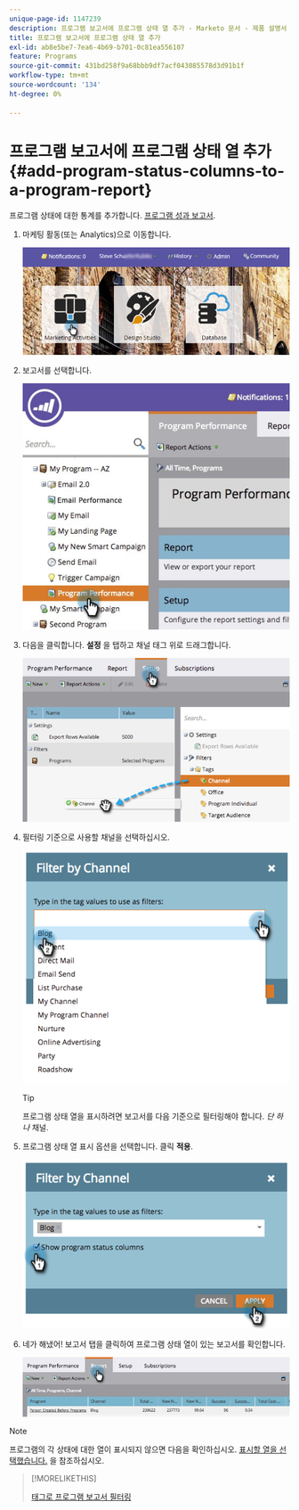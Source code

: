 ```yaml
---
unique-page-id: 1147239
description: 프로그램 보고서에 프로그램 상태 열 추가 - Marketo 문서 - 제품 설명서
title: 프로그램 보고서에 프로그램 상태 열 추가
exl-id: ab8e5be7-7ea6-4b69-b701-0c81ea556107
feature: Programs
source-git-commit: 431bd258f9a68bbb9df7acf043085578d3d91b1f
workflow-type: tm+mt
source-wordcount: '134'
ht-degree: 0%

---
```


# 프로그램 보고서에 프로그램 상태 열 추가 {#add-program-status-columns-to-a-program-report}

프로그램 상태에 대한 통계를 추가합니다. [프로그램 성과 보고서](/help/marketo/product-docs/core-marketo-concepts/programs/program-performance-report/create-a-program-performance-report.md).

1. 마케팅 활동(또는 Analytics)으로 이동합니다.

   ![](assets/login-marketing-activities-2.png)

1. 보고서를 선택합니다.

   ![](assets/emailperformance.jpg)

1. 다음을 클릭합니다. **설정** 을 탭하고 채널 태그 위로 드래그합니다.

   ![](assets/image2014-9-23-16-3a26-3a38.png)

1. 필터링 기준으로 사용할 채널을 선택하십시오.

   ![](assets/image2014-9-23-16-3a26-3a48.png)

   >[!TIP]
   >
   >프로그램 상태 열을 표시하려면 보고서를 다음 기준으로 필터링해야 합니다. _단 하나_ 채널.

1. 프로그램 상태 열 표시 옵션을 선택합니다. 클릭 **적용**.

   ![](assets/image2014-9-23-16-3a26-3a53.png)

1. 네가 해냈어! 보고서 탭을 클릭하여 프로그램 상태 열이 있는 보고서를 확인합니다.

   ![](assets/programreport.jpg)

>[!NOTE]
>
>프로그램의 각 상태에 대한 열이 표시되지 않으면 다음을 확인하십시오. [표시할 열을 선택했습니다.](/help/marketo/product-docs/reporting/basic-reporting/editing-reports/select-report-columns.md) 을 참조하십시오.

>[!MORELIKETHIS]
>
>[태그로 프로그램 보고서 필터링](/help/marketo/product-docs/core-marketo-concepts/programs/program-performance-report/filter-a-program-report-by-tag.md)
